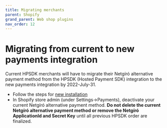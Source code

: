 ```yaml
---
title: Migrating merchants
parent: Shopify
grand_parent: Web shop plugins
nav_order: 12
---
```


# Migrating from current to new payments integration

Current HPSDK merchants will have to migrate their Netgíró alternative payment method from the HPSDK (Hosted Payment SDK) integration to the new payments integration by 2022-July-31.

- Follow the steps for [new installation](https://netgiro.github.io/shopify-new-merchants.html)
- In Shopify store admin (under Settings->Payments), deactivate your current Netgíró alternative payment method.  **Do not delete the current Netgíró alternative payment method or remove the Netgíró ApplicationId and Secret Key** until all previous HPSDK order are finalized.
